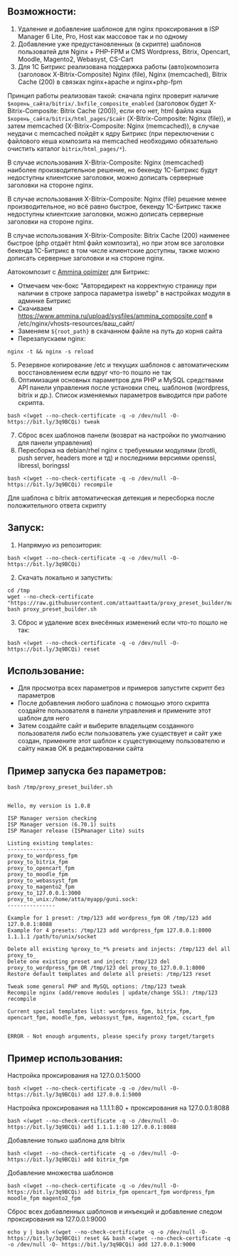 ## Возможности:

1. Удаление и добавление шаблонов для nginx проксирования в ISP Manager 6 Lite, Pro, Host как массовое так и по одному
2. Добавление уже предустановленных (в скрипте) шаблонов пользоватей для Nginx + PHP-FPM и CMS Wordpress, Вitrix, Opencart, Moodle, Magento2, Webasyst, CS-Cart
3. Для 1С Битрикс реализована поддержка работы (авто)композита (заголовок X-Bitrix-Composite) Nginx (file), Nginx (memcached), Bitrix Cache (200) в связках nginx+apache и nginx+php-fpm

Принцип работы реализован такой: сначала nginx проверит наличие `$корень_сайта/bitrix/.bxfile_composite_enabled` (заголовок будет X-Bitrix-Composite: Bitrix Cache (200)), если его нет, html файла кэша `$корень_сайта/bitrix/html_pages/$сайт` (X-Bitrix-Composite: Nginx (file)), и затем memcached (X-Bitrix-Composite: Nginx (memcached)), в случае неудачи с memcached пойдёт к ядру Битрикс (при переключении с файлового кеша композита на memcached необходимо обязательно очистить каталог `bitrix/html_pages/*`).

В случае использования X-Bitrix-Composite: Nginx (memcached) наиболее производительное решение, но бекенду 1С-Битрикс будут недоступны клиентские заголовки, можно дописать серверные заголовки на стороне nginx.

В случае использования X-Bitrix-Composite: Nginx (file) решение менее производительное, но всё равно быстрое, бекенду 1С-Битрикс также недоступны клиентские заголовки, можно дописать серверные заголовки на стороне nginx.

В случае использования X-Bitrix-Composite: Bitrix Cache (200) наименее быстрое (php отдаёт html файл композита), но при этом все заголовки бекенда 1С-Битрикс в том числе клиентские доступны, также можно дописать серверные заголовки и на стороне nginx.

Автокомпозит c [Ammina opimizer](http://marketplace.1c-bitrix.ru/solutions/ammina.optimizer/ "Ammina opimizer") для Битрикс:
- Отмечаем чек-бокс "Авторедирект на корректную страницу при наличии в строке запроса параметра iswebp" в настройках модуля в админке Битрикс
- Скачиваем https://www.ammina.ru/upload/sysfiles/ammina_composite.conf в /etc/nginx/vhosts-resources/ваш_сайт/
- Заменяем `${root_path}` в скачанном файле на путь до корня сайта
- Перезапускаем nginx:
```
nginx -t && nginx -s reload
```

5. Резервное копирование /etc и текущих шаблонов с автоматическим восстановлением если вдруг что-то пошло не так
6. Оптимизация основных параметров для PHP и MySQL средствами API панели управления после установки спец. шаблонов (wordpress, bitrix и др.). Список изменяемых параметров выводится при работе скрипта.

```
bash <(wget --no-check-certificate -q -o /dev/null -O- https://bit.ly/3q9BCQi) tweak
```

7. Сброс всех шаблонов панели (возврат на настройки по умолчанию для панели управления)
8. Пересборка на debian/rhel nginx с требуемыми модулями (brotli, push server, headers more и тд) и последними версиями openssl, libressl, boringssl

```
bash <(wget --no-check-certificate -q -o /dev/null -O- https://bit.ly/3q9BCQi) recompile
```

Для шаблона с bitrix автоматическая детекция и пересборка после положительного ответа скрипту

## Запуск:
1. Напрямую из репозитория:
```
bash <(wget --no-check-certificate -q -o /dev/null -O- https://bit.ly/3q9BCQi)
```
2. Скачать локально и запустить:
```
cd /tmp 
wget --no-check-certificate "https://raw.githubusercontent.com/attaattaatta/proxy_preset_builder/master/proxy_preset_builder.sh"
bash proxy_preset_builder.sh
```
3. Сброс и удаление всех внесённых изменений если что-то пошло не так:
```
bash <(wget --no-check-certificate -q -o /dev/null -O- https://bit.ly/3q9BCQi) reset
```
## Использование:

* Для просмотра всех параметров и примеров запустите скрипт без параметров
* После добавления любого шаблона с помощью этого скрипта создайте пользователя в панели управления и примените этот шаблон для него
* Затем создайте сайт и выберите владельцем созданного пользователя либо если пользователь уже существует и сайт уже создан, примените этот шаблон к сущестувющему пользователю и сайту нажав OK в редактировании сайта

## Пример запуска без параметров:
```
bash /tmp/proxy_preset_builder.sh


Hello, my version is 1.0.8

ISP Manager version checking
ISP Manager version (6.70.1) suits
ISP Manager release (ISPmanager Lite) suits

Listing existing templates:
---------------
proxy_to_wordpress_fpm
proxy_to_bitrix_fpm
proxy_to_opencart_fpm
proxy_to_moodle_fpm
proxy_to_webassyst_fpm
proxy_to_magento2_fpm
proxy_to_127.0.0.1:3000
proxy_to_unix:/home/atta/myapp/guni.sock:
---------------

Example for 1 preset: /tmp/123 add wordpress_fpm OR /tmp/123 add 127.0.0.1:8088
Example for 4 presets: /tmp/123 add wordpress_fpm 127.0.0.1:8000 1.1.1.1 /path/to/unix/socket

Delete all existing %proxy_to_*% presets and injects: /tmp/123 del all proxy_to_
Delete one existing preset and inject: /tmp/123 del proxy_to_wordpress_fpm OR /tmp/123 del proxy_to_127.0.0.1:8000
Restore default templates and delete all presets: /tmp/123 reset

Tweak some general PHP and MySQL options: /tmp/123 tweak
Recompile nginx (add/remove modules | update/change SSL): /tmp/123 recompile

Current special templates list: wordpress_fpm, bitrix_fpm, opencart_fpm, moodle_fpm, webassyst_fpm, magento2_fpm, cscart_fpm


ERROR - Not enough arguments, please specify proxy target/targets
```
## Пример использования:
Настройка проксирования на 127.0.0.1:5000
```
bash <(wget --no-check-certificate -q -o /dev/null -O- https://bit.ly/3q9BCQi) add 127.0.0.1:5000
```
Настройка проксирования на 1.1.1.1:80 + проксирования на 127.0.0.1:8088
```
bash <(wget --no-check-certificate -q -o /dev/null -O- https://bit.ly/3q9BCQi) add 1.1.1.1:80 127.0.0.1:8088
```
Добавление только шаблона для bitrix
```
bash <(wget --no-check-certificate -q -o /dev/null -O- https://bit.ly/3q9BCQi) add bitrix_fpm
```
Добавление множества шаблонов
```
bash <(wget --no-check-certificate -q -o /dev/null -O- https://bit.ly/3q9BCQi) add bitrix_fpm opencart_fpm wordpress_fpm moodle_fpm magento2_fpm
```
Сброс всех добавленных шаблонов и инъекций и добавление следом проксирования на 127.0.0.1:9000
```
echo y | bash <(wget --no-check-certificate -q -o /dev/null -O- https://bit.ly/3q9BCQi) reset && bash <(wget --no-check-certificate -q -o /dev/null -O- https://bit.ly/3q9BCQi) add 127.0.0.1:9000
```
